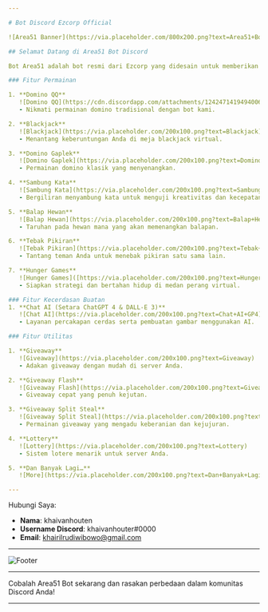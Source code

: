 ```yaml
---

# Bot Discord Ezcorp Official

![Area51 Banner](https://via.placeholder.com/800x200.png?text=Area51+Bot+Discord+Ezcorp+Official)

## Selamat Datang di Area51 Bot Discord

Bot Area51 adalah bot resmi dari Ezcorp yang didesain untuk memberikan berbagai macam permainan seru dan utilitas bermanfaat bagi komunitas Discord Anda. Dari permainan klasik seperti domino dan blackjack hingga fitur giveaway yang menarik, Area51 hadir untuk meningkatkan pengalaman Discord Anda.

### Fitur Permainan

1. **Domino QQ**
   ![Domino QQ](https://cdn.discordapp.com/attachments/1242471419494006834/1266407281252237382/Screenshot_20240726-215001.jpg?ex=66a50930&is=66a3b7b0&hm=5f612da61d2411c2aa9eff1b9875e17d6f7ee6524098f199df594f17f980674a&)
   - Nikmati permainan domino tradisional dengan bot kami.

2. **Blackjack**
   ![Blackjack](https://via.placeholder.com/200x100.png?text=Blackjack)
   - Menantang keberuntungan Anda di meja blackjack virtual.

3. **Domino Gaplek**
   ![Domino Gaplek](https://via.placeholder.com/200x100.png?text=Domino+Gaplek)
   - Permainan domino klasik yang menyenangkan.

4. **Sambung Kata**
   ![Sambung Kata](https://via.placeholder.com/200x100.png?text=Sambung+Kata)
   - Bergiliran menyambung kata untuk menguji kreativitas dan kecepatan berpikir.

5. **Balap Hewan**
   ![Balap Hewan](https://via.placeholder.com/200x100.png?text=Balap+Hewan)
   - Taruhan pada hewan mana yang akan memenangkan balapan.

6. **Tebak Pikiran**
   ![Tebak Pikiran](https://via.placeholder.com/200x100.png?text=Tebak+Pikiran)
   - Tantang teman Anda untuk menebak pikiran satu sama lain.

7. **Hunger Games**
   ![Hunger Games]([https://via.placeholder.com/200x100.png?text=Hunger+Games](https://cdn.discordapp.com/attachments/1242471419494006834/1266407281252237382/Screenshot_20240726-215001.jpg?ex=66a50930&is=66a3b7b0&hm=5f612da61d2411c2aa9eff1b9875e17d6f7ee6524098f199df594f17f980674a&))
   - Siapkan strategi dan bertahan hidup di medan perang virtual.

### Fitur Kecerdasan Buatan
1. **Chat AI (Setara ChatGPT 4 & DALL-E 3)**
   ![Chat AI](https://via.placeholder.com/200x100.png?text=Chat+AI+GP4)
   - Layanan percakapan cerdas serta pembuatan gambar menggunakan AI.

### Fitur Utilitas

1. **Giveaway**
   ![Giveaway](https://via.placeholder.com/200x100.png?text=Giveaway)
   - Adakan giveaway dengan mudah di server Anda.

2. **Giveaway Flash**
   ![Giveaway Flash](https://via.placeholder.com/200x100.png?text=Giveaway+Flash)
   - Giveaway cepat yang penuh kejutan.

3. **Giveaway Split Steal**
   ![Giveaway Split Steal](https://via.placeholder.com/200x100.png?text=Giveaway+Split+Steal)
   - Permainan giveaway yang mengadu keberanian dan kejujuran.

4. **Lottery**
   ![Lottery](https://via.placeholder.com/200x100.png?text=Lottery)
   - Sistem lotere menarik untuk server Anda.

5. **Dan Banyak Lagi…**
   ![More](https://via.placeholder.com/200x100.png?text=Dan+Banyak+Lagi)

---
```


Hubungi Saya:

- **Nama**: khaivanhouten
- **Username Discord**: khaivanhouter#0000
- **Email**: khairilrudiwibowo@gmail.com

---

![Footer](https://via.placeholder.com/800x100.png?text=Ez+Corp+Official+2023)

---

Cobalah Area51 Bot sekarang dan rasakan perbedaan dalam komunitas Discord Anda!

---
